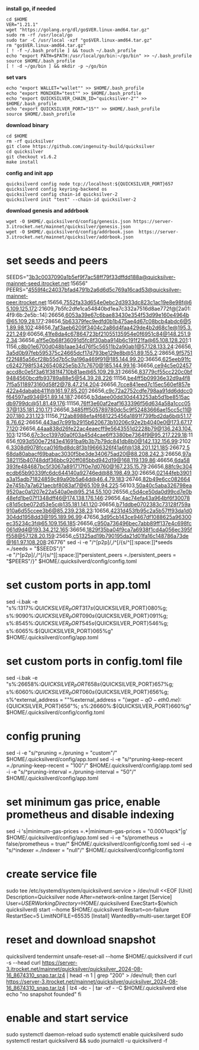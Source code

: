 **install go, if needed**
```
cd $HOME
VER="1.21.1"
wget "https://golang.org/dl/go$VER.linux-amd64.tar.gz"
sudo rm -rf /usr/local/go
sudo tar -C /usr/local -xzf "go$VER.linux-amd64.tar.gz"
rm "go$VER.linux-amd64.tar.gz"
[ ! -f ~/.bash_profile ] && touch ~/.bash_profile
echo "export PATH=$PATH:/usr/local/go/bin:~/go/bin" >> ~/.bash_profile
source $HOME/.bash_profile
[ ! -d ~/go/bin ] && mkdir -p ~/go/bin
```
**set vars**
```
echo "export WALLET="wallet"" >> $HOME/.bash_profile
echo "export MONIKER="test"" >> $HOME/.bash_profile
echo "export QUICKSILVER_CHAIN_ID="quicksilver-2"" >> $HOME/.bash_profile
echo "export QUICKSILVER_PORT="15"" >> $HOME/.bash_profile
source $HOME/.bash_profile
```

**download binary**
```
cd $HOME
rm -rf quicksilver
git clone https://github.com/ingenuity-build/quicksilver
cd quicksilver
git checkout v1.6.2
make install
```
**config and init app**
```
quicksilverd config node tcp://localhost:${QUICKSILVER_PORT}657
quicksilverd config keyring-backend os
quicksilverd config chain-id quicksilver-2
quicksilverd init "test" --chain-id quicksilver-2
```

**download genesis and addrbook**
```
wget -O $HOME/.quicksilverd/config/genesis.json https://server-3.itrocket.net/mainnet/quicksilver/genesis.json
wget -O $HOME/.quicksilverd/config/addrbook.json  https://server-3.itrocket.net/mainnet/quicksilver/addrbook.json
```

# set seeds and peers
SEEDS="3b3c0037090a1b5ef9f7ac58ff79f33dffdd188a@quicksilver-mainnet-seed.itrocket.net:15656"
PEERS="4559f4c24037bfad4791b2a6d6d5c769a16cad53@quicksilver-mainnet-peer.itrocket.net:15656,7552fa33d654e0ebc2d3933dc823c1ac19e8e98f@65.109.125.172:21609,7b5fc2dfe1ca54840bd1ea7c332a7516d8ae772f@[2a01:4f9:6b:2e5b::14]:26656,6053a39e67c6bae83430e354f53d99e160e4964b@65.109.28.177:28656,5b63379fec9edfd0b1b475ae4d67c08bcb4abdc6@51.89.98.102:48656,7af3aeb6209f3404c2a86d4faa429de4b2d68c1e@195.3.221.249:60656,41fe8da4c67864723bf21055135954e0f6951c84@148.251.92.34:36656,a1f5e0b68f36091d5fc8f30aba914b6c191f21fa@65.108.128.201:11156,c8b01e6700d048b1aae34d76f5c56511b2a90ab1@57.128.133.24:26656,3a5d0b97feb595375c24665dcf17d793be129e8b@51.89.155.2:28656,9f5751f22f485a56cf28b55d7b5c9a196a469f91@185.144.99.20:36656,625eeb91fcc6242798f53426540825e5b37c7670@185.144.99.16:36656,ce94c5e02457accd8c0e5f3a61f381f4710b81ae@65.109.29.31:26656,83779cf55cc220c0bf9484560bcdfb93789a88e5@54.39.28.226:11156,be4ff5b09936e32d9a4f87f5a5118973160d58f2@78.47.214.204:26656,7cce841eed7c15ec560ef857e422a4dababb411f@161.97.85.201:26656,c9c72a2752cdfe798aa91dd6ddcc0f64597ad934@51.89.14.187:26656,b3daee00dd30d443253ab5d1be8515acdb9799dc@51.81.49.176:11156,76ff3e60af2eaf1633396f56d634a58a1ccc0537@135.181.210.171:26656,3485fff505789780dc5c9f52483666ae15cc5c11@207.180.231.123:11156,712ab8988efa4f681225456a1891f739fbd2da6b@51.178.76.62:26656,443ad7c991b2915b620673b10206c92e2b4040e0@173.67.177.120:26656,44aa838d26fe22ac4eaecff9e5643551d2228b79@136.243.104.103:12156,67c3cc1397d0a0f03a45d4cae6ff3380be7364f9@95.217.229.18:11656,f093d500e72f43e41691ba9b3b7b79dc841db8b0@142.132.156.99:21026,3308d9078fcca016fbd8dc8f3b19666326f41a6f@138.201.121.185:26672,568da80abacf69babac3030f5be3de340675ad20@88.208.242.3:26656,97a382115b40748ddf36bbc920ff085bbd942d19@168.119.139.86:46656,6da58393fe484687bc5f3067a891717f0e7d0760@167.235.15.79:26656,88fc9c304ecdb65b90339fc6dc644140a92746ed@88.198.49.30:26656,02144feb3901a3a15adb71824859c89a90b5a64d@46.4.79.183:26746,82b49e6cc0826642e745b7a7a621aecbf8083af7@65.109.94.225:56103,50a40c5aba326798ea9520ac0a1207e22a540a0e@95.214.55.100:26556,c5d4ce50da0d99cd7e0b48efd1be07f1348dff46@174.138.176.146:29656,4ac74efa43a964bf6f30078c81d5cbe072d53e5c@135.181.141.120:26656,b71ddbe0702383c73128f759a910a6d55ccee3b6@85.239.238.23:10656,4231d453fb95c2a5b57ff93da1d0304dd1958dd3@195.189.96.99:47656,3d95cb143ce9467df1088625a96300ec35234c3f@65.109.156.185:26656,c950a736496bec7abb89ff137e4c698fc061d9d4@193.34.212.165:36656,1829f35ba04f9ca7a6938f1cd4a056ec395ff558@57.128.20.159:25656,c51325ad19b790195da21d01fa16c148786a73de@161.97.108.208:26776"
sed -i -e "/^\[p2p\]/,/^\[/{s/^[[:space:]]*seeds *=.*/seeds = \"$SEEDS\"/}" \
       -e "/^\[p2p\]/,/^\[/{s/^[[:space:]]*persistent_peers *=.*/persistent_peers = \"$PEERS\"/}" $HOME/.quicksilverd/config/config.toml


# set custom ports in app.toml
sed -i.bak -e "s%:1317%:${QUICKSILVER_PORT}317%g;
s%:8080%:${QUICKSILVER_PORT}080%g;
s%:9090%:${QUICKSILVER_PORT}090%g;
s%:9091%:${QUICKSILVER_PORT}091%g;
s%:8545%:${QUICKSILVER_PORT}545%g;
s%:8546%:${QUICKSILVER_PORT}546%g;
s%:6065%:${QUICKSILVER_PORT}065%g" $HOME/.quicksilverd/config/app.toml

# set custom ports in config.toml file
sed -i.bak -e "s%:26658%:${QUICKSILVER_PORT}658%g;
s%:26657%:${QUICKSILVER_PORT}657%g;
s%:6060%:${QUICKSILVER_PORT}060%g;
s%:26656%:${QUICKSILVER_PORT}656%g;
s%^external_address = \"\"%external_address = \"$(wget -qO- eth0.me):${QUICKSILVER_PORT}656\"%;
s%:26660%:${QUICKSILVER_PORT}660%g" $HOME/.quicksilverd/config/config.toml

# config pruning
sed -i -e "s/^pruning *=.*/pruning = \"custom\"/" $HOME/.quicksilverd/config/app.toml
sed -i -e "s/^pruning-keep-recent *=.*/pruning-keep-recent = \"100\"/" $HOME/.quicksilverd/config/app.toml
sed -i -e "s/^pruning-interval *=.*/pruning-interval = \"50\"/" $HOME/.quicksilverd/config/app.toml

# set minimum gas price, enable prometheus and disable indexing
sed -i 's|minimum-gas-prices =.*|minimum-gas-prices = "0.0001uqck"|g' $HOME/.quicksilverd/config/app.toml
sed -i -e "s/prometheus = false/prometheus = true/" $HOME/.quicksilverd/config/config.toml
sed -i -e "s/^indexer *=.*/indexer = \"null\"/" $HOME/.quicksilverd/config/config.toml

# create service file
sudo tee /etc/systemd/system/quicksilverd.service > /dev/null <<EOF
[Unit]
Description=Quicksilver node
After=network-online.target
[Service]
User=$USER
WorkingDirectory=$HOME/.quicksilverd
ExecStart=$(which quicksilverd) start --home $HOME/.quicksilverd
Restart=on-failure
RestartSec=5
LimitNOFILE=65535
[Install]
WantedBy=multi-user.target
EOF

# reset and download snapshot
quicksilverd tendermint unsafe-reset-all --home $HOME/.quicksilverd
if curl -s --head curl https://server-3.itrocket.net/mainnet/quicksilver/quicksilver_2024-08-16_8674310_snap.tar.lz4 | head -n 1 | grep "200" > /dev/null; then
  curl https://server-3.itrocket.net/mainnet/quicksilver/quicksilver_2024-08-16_8674310_snap.tar.lz4 | lz4 -dc - | tar -xf - -C $HOME/.quicksilverd
    else
  echo "no snapshot founded"
fi

# enable and start service
sudo systemctl daemon-reload
sudo systemctl enable quicksilverd
sudo systemctl restart quicksilverd && sudo journalctl -u quicksilverd -f
